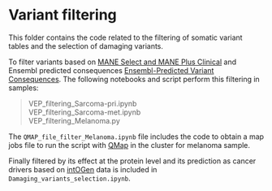 # Variant filtering

This folder contains the code related to the filtering of somatic variant tables and the selection of damaging variants.

  To filter variants based on [MANE Select and MANE Plus Clinical](https://www.ensembl.org/info/genome/genebuild/mane.html) and Ensembl predicted consequences [Ensembl-Predicted Variant Consequences](https://www.ensembl.org/info/genome/variation/prediction/predicted_data.html). The following notebooks and script perform this filtering in samples:
  
   > VEP_filtering_Sarcoma-pri.ipynb <br>
   > VEP_filtering_Sarcoma-met.ipynb <br>
   > VEP_filtering_Melanoma.py <br>
  
  The `QMAP_file_filter_Melanoma.ipynb` file includes the code to obtain a map jobs file to run the script with [QMap](https://github.com/bbglab/qmap) in the cluster for melanoma sample.

 Finally filtered by its effect at the protein level and its prediction as cancer drivers based on [intOGen](https://www.intogen.org/search) data is included in `Damaging_variants_selection.ipynb`.
   
